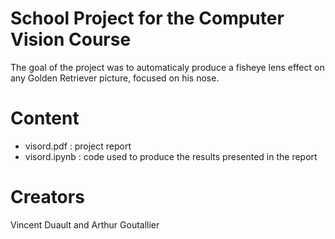 # School Project for the Computer Vision Course

The goal of the project was to automaticaly produce a fisheye lens effect on any Golden Retriever picture, focused on his nose.

# Content

- visord.pdf : project report
- visord.ipynb : code used to produce the results presented in the report

# Creators

Vincent Duault and Arthur Goutallier
